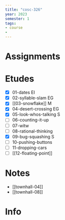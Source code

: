 ```yaml
---
title: "cosc-326"
year: 2023
semester: 1
tags: 
- course
- 
---
```

# Assignments

# Etudes
- [x] 01-dates EI
- [x] 02-syllable-slam EG
- [x] [[03-snowflake]] M
- [x] 04-desert-crossing EG
- [x] 05-look-whos-talking	S
- [ ] 06-counting-it-up
- [ ] 07-witw
- [ ] 08-rational-thinking
- [x] 09-bug-squashing S
- [ ] 10-pushing-buttons
- [ ] 11-dropping-cars
- [ ] [[12-floating-point]]

# Notes
- [[townhall-04]]
- [[townhall-08]]

# Info


